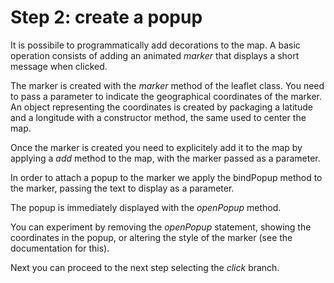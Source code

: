 # Step 2: create a popup

It is possibile to programmatically add decorations to the map. A basic operation consists of adding an animated *marker* that displays a short message when clicked.

The marker is created with the *marker* method of the leaflet class. You need to pass a parameter to indicate the geographical coordinates of the marker. An object representing the coordinates is created by packaging a latitude and a longitude with a constructor method, the same used to center the map.

Once the marker is created you need to explicitely add it to the map by applying a *add* method to the map, with the marker passed as a parameter. 

In order to attach a popup to the marker we apply the bindPopup method to the marker, passing the text to display as a parameter.

The popup is immediately displayed with the *openPopup* method.

You can experiment by removing the *openPopup* statement, showing the coordinates in the popup, or altering the style of the marker (see the documentation for this).

Next you can proceed to the next step selecting the *click* branch.